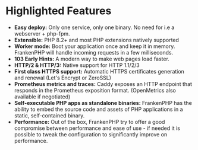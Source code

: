 # Highlighted Features

- **Easy deploy:** Only one service, only one binary. No need for i.e a webserver + php-fpm.
- **Extensible:** PHP 8.2+ and most PHP extensions natively supported
- **Worker mode:** Boot your application once and keep it in memory. FrankenPHP will handle incoming requests in a few milliseconds.
- **103 Early Hints:** A modern way to make web pages load faster.
- **HTTP/2 & HTTP/3:** Native support for HTTP 1.1/2/3
- **First class HTTPS support:** Automatic HTTPS certificates generation and renewal (Let's Encrypt or ZeroSSL)
- **Prometheus metrics and traces:** Caddy exposes an HTTP endpoint that responds in the Prometheus exposition format. (OpenMetrics also available if negotiated)
- **Self-executable PHP apps as standalone binaries:** FrankenPHP has the ability to embed the source code and assets of PHP applications in a static, self-contained binary.
- **Performance:** Out of the box, FrankenPHP try to offer a good compromise between performance and ease of use - if needed it is possible to tweak the configuration to significantly improve on performance.
